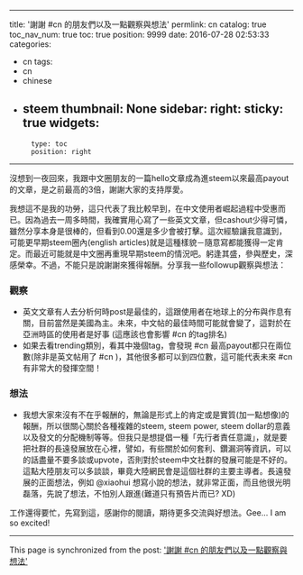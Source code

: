 
---
title: '謝謝 #cn 的朋友們以及一點觀察與想法'
permlink: cn
catalog: true
toc_nav_num: true
toc: true
position: 9999
date: 2016-07-28 02:53:33
categories:
- cn
tags:
- cn
- chinese
- steem
thumbnail: None
sidebar:
    right:
        sticky: true
widgets:
    -
        type: toc
        position: right
---


<p>沒想到一夜回來，我跟中文圈朋友的一篇hello文章成為進steem以來最高payout的文章，是之前最高的3倍，謝謝大家的支持厚愛。</p>
<p>我想這不是我的功勞，這只代表了我比較早到，在中文使用者崛起過程中受惠而已。因為過去一周多時間，我確實用心寫了一些英文文章，但cashout少得可憐，雖然分享本身是很棒的，但看到0.00還是多少會被打擊。這次經驗讓我意識到，可能更早期steem圈內(english articles)就是這種樣貌－隨意寫都能獲得一定肯定。而最近可能就是中文圈再重現早期steem的情況吧。躬逢其盛，參與歷史，深感榮幸。不過，不能只是說謝謝來獲得報酬。分享我一些followup觀察與想法：</p>
<h3>觀察</h3>
<ul>
  <li>英文文章有人去分析何時post是最佳的，這跟使用者在地球上的分布與作息有關，目前當然是美國為主。未來，中文帖的最佳時間可能就會變了，這對於在亞洲時區的使用者是好事 (這應該也會影響 #cn 的tag排名)</li>
  <li>如果去看trending類別，看其中幾個tag，會發現 #cn 最高payout都只在兩位數(除非是英文帖用了 #cn )，其他很多都可以到四位數，這可能代表未來 #cn 有非常大的發揮空間！</li>
</ul>
<h3>想法</h3>
<ul>
  <li>我想大家來沒有不在乎報酬的，無論是形式上的肯定或是實質(加一點想像)的報酬，所以很關心關於各種複雜的steem, steem power, steem dollar的意義以及發文的分配機制等等。但我只是想提倡一種「先行者責任意識」，就是要把社群的長遠發展放在心裡，譬如，有些關於如何套利、鑽漏洞等資訊，可以的話盡量不要多談或upvote，否則對於steem中文社群的發展可能是不好的。這點大陸朋友可以多談談，畢竟大陸網民會是這個社群的主要主導者。長遠發展的正面想法，例如 @xiaohui 想寫小說的想法，就非常正面，而且他很光明磊落，先說了想法，不怕別人跟進(難道只有預告片而已? XD)</li>
</ul>
<p>工作還得要忙，先寫到這，感謝你的閱讀，期待更多交流與好想法。Gee... I am so excited!</p>

- - -

This page is synchronized from the post: ['謝謝 #cn 的朋友們以及一點觀察與想法'](https://steemit.com/@deanliu/cn)
